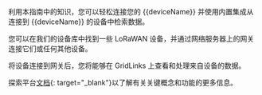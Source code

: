 利用本指南中的知识，您可以轻松连接您的 {{deviceName}} 并使用内置集成从连接到 {{deviceName}} 的设备中检索数据。

您可以在我们的设备库中找到一些 LoRaWAN 设备，并通过网络服务器上的网关连接它们或任何其他设备。

将设备连接到网关后，您将能够在 GridLinks 上查看和处理来自设备的数据。

探索平台[文档](/docs/{{page.docsPrefix}}){: target="_blank"}以了解有关关键概念和功能的更多信息。